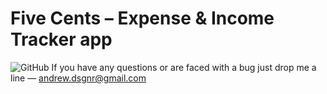 # Five Cents – Expense & Income Tracker app
![GitHub](https://user-images.githubusercontent.com/26133299/149959523-1a99f7c3-e412-4f95-9f14-b92795b5f549.jpg)
If you have any questions or are faced with a bug just drop me a line — andrew.dsgnr@gmail.com
